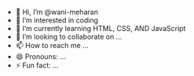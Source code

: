 - 👋 Hi, I’m @wani-meharan
- 👀 I’m interested in coding
- 🌱 I’m currently learning HTML, CSS, AND JavaScript
- 💞️ I’m looking to collaborate on ...
- 📫 How to reach me ...
- 😄 Pronouns: ...
- ⚡ Fun fact: ...

<!---
wani-meharan/wani-meharan is a ✨ special ✨ repository because its `README.md` (this file) appears on your GitHub profile.
You can click the Preview link to take a look at your changes.
--->

